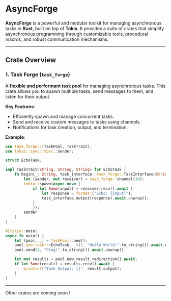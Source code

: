 # **AsyncForge**

**AsyncForge** is a powerful and modular toolkit for managing asynchronous tasks in **Rust**, built on top of **Tokio**. It provides a suite of crates that simplify asynchronous programming through customizable tools, procedural macros, and robust communication mechanisms.

---

## **Crate Overview**

### 1. **Task Forge** (`task_forge`)

A **flexible and performant task pool** for managing asynchronous tasks. This crate allows you to spawn multiple tasks, send messages to them, and listen for their output.

**Key Features**:
- Efficiently spawn and manage concurrent tasks.
- Send and receive custom messages to tasks using channels.
- Notifications for task creation, output, and termination.

**Example**:
```rust
use task_forge::{TaskPool, TaskTrait};
use tokio::sync::mpsc::Sender;

struct EchoTask;

impl TaskTrait<String, String, String> for EchoTask {
    fn begin(_: String, task_interface: task_forge::TaskInterface<String>) -> Sender<String> {
        let (sender, mut receiver) = task_forge::channel(10);
        tokio::spawn(async move {
            if let Some(input) = receiver.recv().await {
                let response = format!("Echo: {input}");
                task_interface.output(response).await.unwrap();
            }
            });
        sender
    }
}

#[tokio::main]
async fn main() {
    let (pool, _) = TaskPool::new();
    pool.new_task::<EchoTask, _>(1, "Hello World!".to_string()).await.unwrap();
    pool.send(1, "Ping!".to_string()).await.unwrap();

    let mut results = pool.new_result_redirection().await;
    if let Some(result) = results.recv().await {
        println!("Task Output: {}", result.output);
    }
}
```
--- 

Other crates are coming soon ! 
